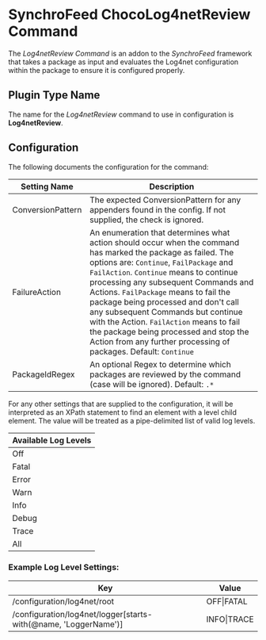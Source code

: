 # SynchroFeed ChocoLog4netReview Command

The *Log4netReview Command* is an addon to the *SynchroFeed* framework that takes a package as input and evaluates the Log4net configuration within the package to ensure it is configured properly.

## Plugin Type Name

The name for the *Log4netReview* command to use in configuration is **Log4netReview**.

## Configuration

The following documents the configuration for the command:

| Setting Name             | Description |
|--------------------------|-------------|
| ConversionPattern        | The expected ConversionPattern for any appenders found in the config.  If not supplied, the check is ignored.
| FailureAction            | An enumeration that determines what action should occur when the command has marked the package as failed. The options are: `Continue`, `FailPackage` and `FailAction`.  `Continue` means to continue processing any subsequent Commands and Actions. `FailPackage` means to fail the package being processed and don't call any subsequent Commands but continue with the Action. `FailAction` means to fail the package being processed and stop the Action from any further processing of packages. Default: `Continue` |
| PackageIdRegex           | An optional Regex to determine which packages are reviewed by the command (case will be ignored).  Default: `.*` |

For any other settings that are supplied to the configuration, it will be interpreted as an XPath statement to find an element with a level child element.  The value will be treated as a pipe-delimited list of valid log levels.

|Available Log Levels|
|-|
|Off|
|Fatal|
|Error|
|Warn|
|Info|
|Debug|
|Trace|
|All|

### Example Log Level Settings:

| Key|Value|
|----|-----|
|/configuration/log4net/root|OFF\|FATAL
|/configuration/log4net/logger[starts-with(@name, 'LoggerName')]|INFO\|TRACE